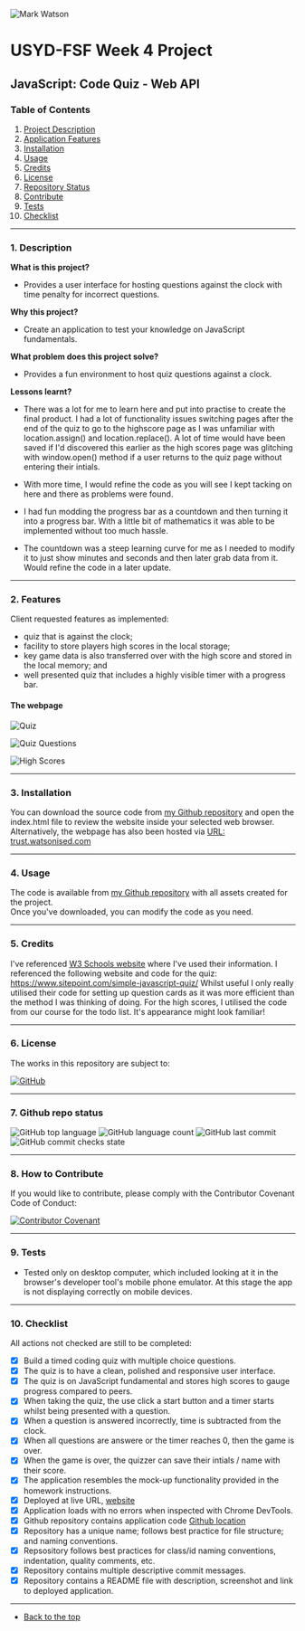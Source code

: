 ![Mark Watson](./img/PNG_quizBalls_918x282.png)
# USYD-FSF Week 4 Project
## JavaScript: Code Quiz - Web API

### Table of Contents  
  
   1. [Project Description](#1-description)
   2. [Application Features](#2-features)
   3. [Installation](#3-installation)
   4. [Usage](#4-usage)
   5. [Credits](#5-credits)
   6. [License](#6-license)
   7. [Repository Status](#7-github-repo-status)
   8. [Contribute](#8-how-to-contribute)
   9. [Tests](#9-tests)
   10. [Checklist](#10-checklist)

---
### 1. Description  
**What is this project?**  
* Provides a user interface for hosting questions against the clock with time penalty for incorrect questions.

**Why this project?**  
* Create an application to test your knowledge on JavaScript fundamentals.

**What problem does this project solve?**  
* Provides a fun environment to host quiz questions against a clock.  

**Lessons learnt?**  
* There was a lot for me to learn here and put into practise to create the final product.  I had a lot of functionality issues switching pages after the end of the quiz to go to the highscore page as I was unfamiliar with location.assign()  and location.replace().  A lot of time would have been saved if I'd discovered this earlier as the high scores page was glitching with window.open() method if a user returns to the quiz page without entering their intials.

* With more time, I would refine the code as you will see I kept tacking on here and there as problems were found.

* I had fun modding the progress bar as a countdown and then turning it into a progress bar.  With a little bit of mathematics it was able to be implemented without too much hassle.
* The countdown was a steep learning curve for me as I needed to modify it to just show minutes and seconds and then later grab data from it.  Would refine the code in a later update.

---
### 2. Features  
Client requested features as implemented:  
- quiz that is against the clock;
- facility to store players high scores in the local storage; 
- key game data is also transferred over with the high score and stored in the local memory; and
- well presented quiz that includes a highly visible timer with a progress bar.

#### The webpage

![Quiz](./img/screengrabs/JPG_QuizWelcomePage.jpg) 

![Quiz Questions](./img/screengrabs/JPG_QuizQuestions.jpg) 

![High Scores](./img/screengrabs/JPG_HighScores.jpg)

---
### 3. Installation  
You can download the source code from [my Github repository](https://github.com/Mark33Mark/code-quiz_webAPI) and open the index.html file to review the website inside your selected web browser.  
Alternatively, the webpage has also been hosted via [URL: trust.watsonised.com](https://quiz.watsonised.com)

---
### 4. Usage  
The code is available from [my Github repository](https://github.com/Mark33Mark/code-quiz_webAPI) with all assets created for the project.  
Once you've downloaded, you can modify the code as you need.

---
### 5. Credits  
I've referenced [W3 Schools website](https://www.w3schools.com) where I've used their information.
I referenced the following website and code for the quiz:
https://www.sitepoint.com/simple-javascript-quiz/
Whilst useful I only really utilised their code for setting up question cards as it was more efficient than the method I was thinking of doing.
For the high scores, I utilised the code from our course for the todo list.  It's appearance might look familiar!

---
### 6. License  
 The works in this repository are subject to:  

[![GitHub](https://img.shields.io/github/license/Mark33Mark/code-quiz_webAPI)](docs/license_MIT.md)

---
### 7. Github repo status  

![GitHub top language](https://img.shields.io/github/languages/top/Mark33Mark/code-quiz_webAPI)
![GitHub language count](https://img.shields.io/github/languages/count/Mark33Mark/code-quiz_webAPI)
![GitHub last commit](https://img.shields.io/github/last-commit/Mark33Mark/code-quiz_webAPI)
![GitHub commit checks state](https://img.shields.io/github/checks-status/Mark33Mark/code-quiz_webAPI/0acf67a6fb3bb26ed8886245f87a7d6cc6f21098)

---
### 8. How to Contribute
 If you would like to contribute, please comply with the Contributor Covenant Code of Conduct:  

[![Contributor Covenant](https://img.shields.io/badge/Contributor%20Covenant-2.1-4baaaa.svg)](docs/code_of_conduct.md)

---
### 9. Tests  
- Tested only on desktop computer, which included looking at it in the browser's developer tool's mobile phone emulator.  At this stage the app is not displaying correctly on mobile devices.

---
### 10. Checklist  
 All actions not checked are still to be completed:
  * [x]  Build a timed coding quiz with multiple choice questions.
  * [x]  The quiz is to have a clean, polished and responsive user interface.
  * [x]  The quiz is on JavaScript fundamental and stores high scores to gauge progress compared to peers.
  * [x]  When taking the quiz, the use click a start button and a timer starts whilst being presented with a question.
  * [x]  When a question is answered incorrectly, time is subtracted from the clock.
  * [x]  When all questions are answere or the timer reaches 0, then the game is over.
  * [x]  When the game is over, the quizzer can save their intials / name with their score.
  * [x]  The application resembles the mock-up functionality provided in the homework instructions.
  * [x]  Deployed at live URL, [website](https://quiz.watsonised.com) 
  * [x]  Application loads with no errors when inspected with Chrome DevTools.
  * [x]  Github repository contains application code [Github location](https://github.com/Mark33Mark/code-quiz_webAPI)
  * [x]  Repository has a unique name; follows best practice for file structure; and naming conventions.
  * [x]  Repsository follows best practices for class/id naming conventions, indentation, quality comments, etc.
  * [x]  Repository contains multiple descriptive commit messages.
  * [x]  Repository contains a README file with description, screenshot and link to deployed application.
---

- [Back to the top](#usyd-fsf-week-4-project)